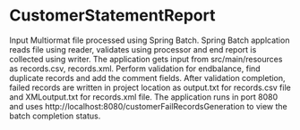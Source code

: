 # CustomerStatementReport
Input Multiormat file processed using Spring Batch. 
Spring Batch applcation reads file using reader, validates using processor and end report is collected using writer. 
The application gets input from src/main/resources as records.csv, records.xml. 
Perform validation for endbalance, find duplicate records and add the comment fields. 
After validation completion, failed records are written in project location as output.txt for records.csv file and 
XMLoutput.txt for records.xml file. 
The application runs in port 8080 and uses http://localhost:8080/customerFailRecordsGeneration to view the batch completion status.
